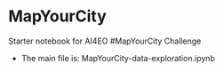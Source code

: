 # MapYourCity
Starter notebook for AI4EO #MapYourCity Challenge

 - The main file is: MapYourCity-data-exploration.ipynb

